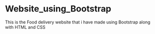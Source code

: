 # Website_using_Bootstrap
This is the Food delivery website that i have made using Bootstrap along with HTML and CSS 
